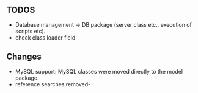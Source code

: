 TODOS
-----
* Database management -> DB package (server class etc., execution of scripts
  etc).
* check class loader field
  
Changes
-------

* MySQL support: MySQL classes were moved directly to the model package.
* reference searches removed-

